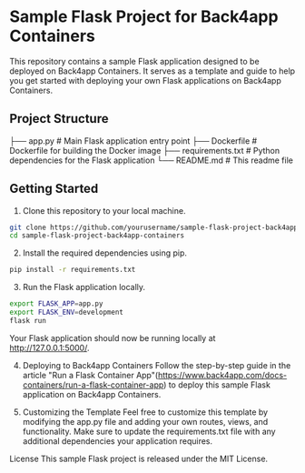 # Sample Flask Project for Back4app Containers

This repository contains a sample Flask application designed to be deployed on Back4app Containers. It serves as a template and guide to help you get started with deploying your own Flask applications on Back4app Containers.

## Project Structure


├── app.py # Main Flask application entry point
├── Dockerfile # Dockerfile for building the Docker image
├── requirements.txt # Python dependencies for the Flask application
└── README.md # This readme file


## Getting Started

1. Clone this repository to your local machine.

```bash
git clone https://github.com/yourusername/sample-flask-project-back4app-containers.git
cd sample-flask-project-back4app-containers
```

2. Install the required dependencies using pip.

```bash
pip install -r requirements.txt
```

3. Run the Flask application locally.

```bash
export FLASK_APP=app.py
export FLASK_ENV=development
flask run
```

Your Flask application should now be running locally at http://127.0.0.1:5000/.

4. Deploying to Back4app Containers
Follow the step-by-step guide in the article "Run a Flask Container App"(https://www.back4app.com/docs-containers/run-a-flask-container-app) to deploy this sample Flask application on Back4app Containers.

5. Customizing the Template
Feel free to customize this template by modifying the app.py file and adding your own routes, views, and functionality. Make sure to update the requirements.txt file with any additional dependencies your application requires.

License
This sample Flask project is released under the MIT License.
